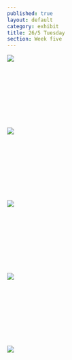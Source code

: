 ```yaml
---
published: true
layout: default
category: exhibit
title: 26/5 Tuesday
section: Week five
---
```


<img src="https://i.imgur.com/84gEclZl.jpg">
<br><br>
<br><br>
<br><br>
<br><br>
<br><br>
<img src="https://i.imgur.com/wFFu6mrl.jpg">
<br><br>
<br><br>
<br><br>
<br><br>
<br><br>
<img src="https://i.imgur.com/aBaf4lSl.jpg">
<br><br>
<br><br>
<br><br>
<br><br>
<br><br>
<img src="https://i.imgur.com/WN8uqsql.jpg">
<br><br>
<br><br>
<br><br>
<br><br>
<br><br>
<img src="https://i.imgur.com/cakoxJsl.jpg">
<br><br>
<br><br>
<br><br>
<br><br>
<br><br>
